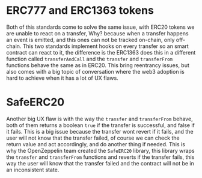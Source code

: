 # ERC777 and ERC1363 tokens

Both of this standards come to solve the same issue, with ERC20 tokens we are unable to react on a transfer, Why? because when a transfer happens an event is emitted, and this ones can not be tracked on-chain, only off-chain. This two standards implement hooks on every transfer so an smart contract can react to it, the difference is the ERC1363 does this in a different function called `transferAndCall` and the `transfer` and `transferFrom` functions behave the same as in ERC20. This bring reentrancy issues, but also comes with a big topic of conversation where the web3 adoption is hard to achieve when it has a lot of UX flaws.

# SafeERC20

Another big UX flaw is with the way the `transfer` and `transferFrom` behave, both of them returns a boolean `true` if the transfer is successful, and false if it fails. This is a big issue because the transfer wont revert if it fails, and the user will not know that the transfer failed, of course we can check the return value and act accordingly, and do another thing if needed. This is why the OpenZeppelin team created the `SafeERC20` library, this library wraps the `transfer` and `transferFrom` functions and reverts if the transfer fails, this way the user will know that the transfer failed and the contract will not be in an inconsistent state.